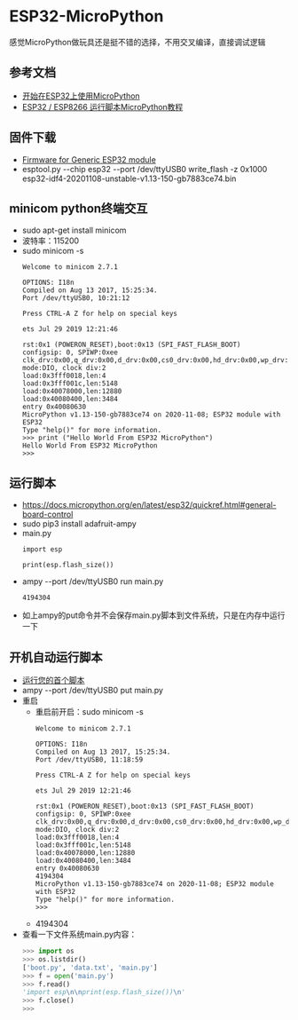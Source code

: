 # ESP32-MicroPython

感觉MicroPython做玩具还是挺不错的选择，不用交叉编译，直接调试逻辑

## 参考文档

* [开始在ESP32上使用MicroPython](https://docs.singtown.com/micropython/zh/latest/esp32/esp32/tutorial/intro.html)
* [ESP32 / ESP8266 运行脚本MicroPython教程](https://blog.csdn.net/ayfen/article/details/109462617)

## 固件下载

* [Firmware for Generic ESP32 module](http://micropython.org/download/esp32/)
* esptool.py --chip esp32 --port /dev/ttyUSB0 write_flash -z 0x1000 esp32-idf4-20201108-unstable-v1.13-150-gb7883ce74.bin 

## minicom python终端交互

* sudo apt-get install minicom
* 波特率：115200
* sudo minicom -s
  ```
  Welcome to minicom 2.7.1
  
  OPTIONS: I18n
  Compiled on Aug 13 2017, 15:25:34.
  Port /dev/ttyUSB0, 10:21:12
  
  Press CTRL-A Z for help on special keys
  
  ets Jul 29 2019 12:21:46
  
  rst:0x1 (POWERON_RESET),boot:0x13 (SPI_FAST_FLASH_BOOT)
  configsip: 0, SPIWP:0xee
  clk_drv:0x00,q_drv:0x00,d_drv:0x00,cs0_drv:0x00,hd_drv:0x00,wp_drv:0x00
  mode:DIO, clock div:2
  load:0x3fff0018,len:4
  load:0x3fff001c,len:5148
  load:0x40078000,len:12880
  load:0x40080400,len:3484
  entry 0x40080630
  MicroPython v1.13-150-gb7883ce74 on 2020-11-08; ESP32 module with ESP32
  Type "help()" for more information.
  >>> print ("Hello World From ESP32 MicroPython")
  Hello World From ESP32 MicroPython
  >>>
  ```

## 运行脚本

* https://docs.micropython.org/en/latest/esp32/quickref.html#general-board-control
* sudo pip3 install adafruit-ampy
* main.py
  ```
  import esp
  
  print(esp.flash_size())
  ```
* ampy --port /dev/ttyUSB0 run main.py
  ```
  4194304
  ```
* 如上ampy的put命令并不会保存main.py脚本到文件系统，只是在内存中运行一下

## 开机自动运行脚本

* [运行您的首个脚本](https://docs.singtown.com/micropython/zh/latest/moxingstm32f4/moxingstm32f4/tutorial/script.html)
* ampy --port /dev/ttyUSB0 put main.py
* 重启
  * 重启前开启：sudo minicom -s
    ```
    Welcome to minicom 2.7.1
    
    OPTIONS: I18n
    Compiled on Aug 13 2017, 15:25:34.
    Port /dev/ttyUSB0, 11:18:59
    
    Press CTRL-A Z for help on special keys
    
    ets Jul 29 2019 12:21:46
    
    rst:0x1 (POWERON_RESET),boot:0x13 (SPI_FAST_FLASH_BOOT)
    configsip: 0, SPIWP:0xee
    clk_drv:0x00,q_drv:0x00,d_drv:0x00,cs0_drv:0x00,hd_drv:0x00,wp_drv:0x00
    mode:DIO, clock div:2
    load:0x3fff0018,len:4
    load:0x3fff001c,len:5148
    load:0x40078000,len:12880
    load:0x40080400,len:3484
    entry 0x40080630
    4194304
    MicroPython v1.13-150-gb7883ce74 on 2020-11-08; ESP32 module with ESP32
    Type "help()" for more information.
    >>>
    ```
  * 4194304
* 查看一下文件系统main.py内容：
  ```python
  >>> import os
  >>> os.listdir()
  ['boot.py', 'data.txt', 'main.py']
  >>> f = open('main.py')
  >>> f.read()
  'import esp\n\nprint(esp.flash_size())\n'
  >>> f.close()
  >>>
  ```
